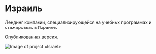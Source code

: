 # Израиль

Лендинг компании, специализирующейся на учебных программах и стажировках в Израиле.

[Опубликованная версия](https://mikhailmanzik.github.io/israel/).

![Image of project «Israel»](https://github.com/MikhailManzik/antarctic/blob/master/israel.jpg)

